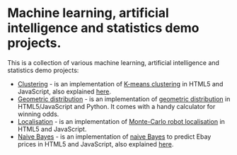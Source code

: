 # Machine learning, artificial intelligence and statistics demo projects.

This is a collection of various machine learning, artificial intelligence and statistics demo projects:

- [Clustering](https://rawcdn.githack.com/rtybase/ml-ai-stats/d15dd4f44790a6249a642252165ea8e3fe542472/clustering/k-means-clustering.html) - is an implementation of [K-means clustering](https://en.wikipedia.org/wiki/K-means_clustering) in HTML5 and JavaScript, also explained [here](https://rtybase.blogspot.com/2011/12/k-means-clustering-algorithm.html).
- [Geometric distribution](https://rawcdn.githack.com/rtybase/ml-ai-stats/d15dd4f44790a6249a642252165ea8e3fe542472/geometric-distribution/odds-calculator.html) - is an implementation of [geometric distribution](https://en.wikipedia.org/wiki/Geometric_distribution) in HTML5/JavaScript and Python. It comes with a handy calculator for winning odds.
- [Localisation](https://rawcdn.githack.com/rtybase/ml-ai-stats/d15dd4f44790a6249a642252165ea8e3fe542472/localisation/mc-localisation.html) - is an implementation of [Monte-Carlo robot localisation](https://en.wikipedia.org/wiki/Monte_Carlo_localization) in HTML5 and JavaScript.
- [Naive Bayes](https://rawcdn.githack.com/rtybase/ml-ai-stats/5339cdc89ae8f7a11651ca81969164deab0e36d1/naive-bayes/ebay-price-predictor.html) - is an implementation of [naive Bayes](https://en.wikipedia.org/wiki/Naive_Bayes_classifier) to predict Ebay prices in HTML5 and JavaScript, also explained [here](https://rtybase.blogspot.com/2011/11/naive-bayes-and-laplace-smoothing.html).
